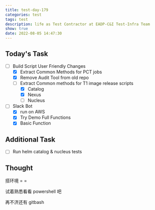 ```yaml
---
title: test-day-179
categories: test
tags: test
description: life as Test Contractor at EADP-C&I Test-Infra Team
show: true
date: 2022-08-05 14:47:30
---
```

## Today's Task

- [ ] Build Script User Friendly Changes
  - [x] Extract Common Methods for PCT jobs
  - [x] Remove Audit Tool from old repo
  - [ ] Extract Common methods for T1 image release scripts
    - [x] Catalog
    - [x] Nexus
    - [ ] Nucleus

- [ ] Slack Bot
  - [x] run on AWS
  - [x] Try Demo Full Functions
  - [x] Basic Function

## Additional Task

- [ ] Run helm catalog & nucleus tests

## Thought

搭环境 = =

试着熟悉看看 powershell 吧

再不济还有 gitbash





